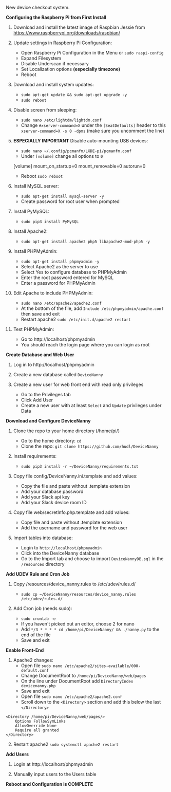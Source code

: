 New device checkout system.

**Configuring the Raspberry Pi from First Install**

1. Download and install the latest image of Raspbian Jessie from https://www.raspberrypi.org/downloads/raspbian/

2. Update settings in Raspberry Pi Configuration:
    - Open Raspberry Pi Configuration in the Menu or `sudo raspi-config`
    - Expand Filesystem
    - Disable Underscan if necessary
    - Set Localization options **(especially timezone)**
    - Reboot
    
3. Download and install system updates:
    - `sudo apt-get update && sudo apt-get upgrade -y`
    - `sudo reboot`
    
4. Disable screen from sleeping:
    - `sudo nano /etc/lightdm/lightdm.conf`
    - Change `#xserver-command=X` under the `[SeatDefaults]` header to this `xserver-command=X -s 0 -dpms` (make sure you uncomment the line)

5. **ESPECIALLY IMPORTANT** Disable auto-mounting USB devices:
    - `sudo nano ~/.config/pcmanfm/LXDE-pi/pcmanfm.conf`
    - Under `[volume]` change all options to `0`

    [volume]
    mount_on_startup=0
    mount_removable=0
    autorun=0
    
    - Reboot `sudo reboot`


6. Install MySQL server:
    - `sudo apt-get install mysql-server -y`
    - Create password for root user when prompted

7. Install PyMySQL:
    - `sudo pip3 install PyMySQL`

8. Install Apache2:
    - `sudo apt-get install apache2 php5 libapache2-mod-php5 -y`

9. Install PHPMyAdmin:
    - `sudo apt-get install phpmyadmin -y`
    - Select Apache2 as the server to use
    - Select Yes to configure database to PHPMyAdmin
    - Enter the root password entered for MySQL
    - Enter a password for PHPMyAdmin

10. Edit Apache to include PHPMyAdmin:
    - `sudo nano /etc/apache2/apache2.conf`
    - At the bottom of the file, add `Include /etc/phpmyadmin/apache.conf` then save and exit
    - Restart apache2 `sudo /etc/init.d/apache2 restart`
    
11. Test PHPMyAdmin:
    - Go to http://localhost/phpmyadmin
    - You should reach the login page where you can login as root
   

**Create Database and Web User**

1. Log in to http://localhost/phpmyadmin

2. Create a new database called `DeviceNanny`

3. Create a new user for web front end with read only privileges
    - Go to the Privileges tab
    - Click Add User
    - Create a new user with at least `Select` and `Update` privileges under Data

**Download and Configure DeviceNanny**

1. Clone the repo to your home directory (/home/pi/)
    - Go to the home directory: `cd`
    - Clone the repo: `git clone https://github.com/hudl/DeviceNanny`

2. Install requirements:
    - `sudo pip3 install -r ~/DeviceNanny/requirements.txt`

2. Copy file config/DeviceNanny.ini.template and add values:
    - Copy the file and paste without .template extension
    - Add your database password
    - Add your Slack api key
    - Add your Slack device room ID
    
3. Copy file web/secretInfo.php.template and add values:
    - Copy file and paste without .template extension
    - Add the username and password for the web user
    
4. Import tables into database:
    - Login to `http://localhost/phpmyadmin`
    - Click into the DeviceNanny database
    - Go to the Import tab and choose to import `DeviceNannyDB.sql` in the `/resources` directory

**Add UDEV Rule and Cron Job**

1. Copy /resources/device_nanny.rules to /etc/udev/rules.d/
    - `sudo cp ~/DeviceNanny/resources/device_nanny.rules /etc/udev/rules.d/`

2. Add Cron job (needs sudo):
    - `sudo crontab -e`
    - If you haven't picked out an editor, choose 2 for nano
    - Add `*/3 * * * * cd /home/pi/DeviceNanny/ && ./nanny.py` to the end of the file
    - Save and exit
    
**Enable Front-End**

1. Apache2 changes:
    - Open file `sudo nano /etc/apache2/sites-available/000-default.conf`
    - Change DocumentRoot to `/home/pi/DeviceNanny/web/pages`
    - On the line under DocumentRoot add `DirectoryIndex devicenanny.php`
    - Save and exit
    - Open file `sudo nano /etc/apache2/apache2.conf`
    - Scroll down to the `<Directory>` section and add this below the last `</Directory>`
```
<Directory /home/pi/DeviceNanny/web/pages/>
    Options FollowSymLinks
    AllowOverride None
    Require all granted
</Directory>
```

2. Restart apache2 `sudo systemctl apache2 restart`


**Add Users**

1. Login at http://localhost/phpmyadmin

2. Manually input users to the Users table
    
    

**Reboot and Configuration is COMPLETE**



    
